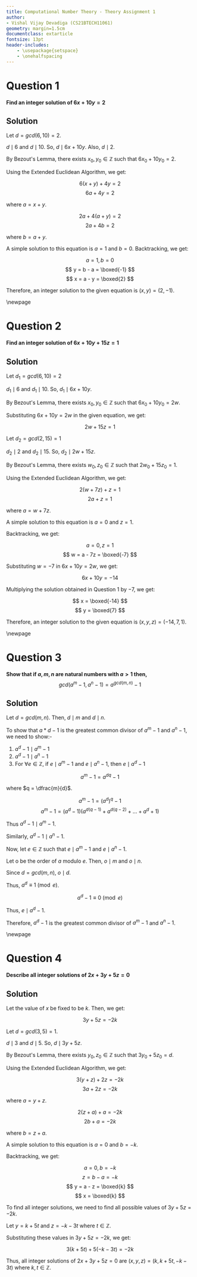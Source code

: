 ```yaml
---
title: Computational Number Theory - Theory Assignment 1
author: 
- Vishal Vijay Devadiga (CS21BTECH11061)
geometry: margin=1.5cm
documentclass: extarticle
fontsize: 13pt
header-includes:
    - \usepackage{setspace}
    - \onehalfspacing
---
```


# Question 1

**Find an integer solution of $6x + 10y = 2$**

## Solution

Let $d = gcd(6, 10) = 2$. 

$d \mid 6$ and $d \mid 10$. So, $d \mid 6x + 10y$. Also, $d \mid 2$.

By Bezout's Lemma, there exists $x_0, y_0 \in \mathbb{Z}$ such that $6x_0 + 10y_0 = 2$.

Using the Extended Euclidean Algorithm, we get:

$$ 6(x + y) + 4y = 2 $$
$$ 6a + 4y = 2 $$

where $a = x + y$.

$$ 2a + 4(a + y) = 2 $$
$$ 2a + 4b = 2 $$

where $b = a + y$.

A simple solution to this equation is $a = 1$ and $b = 0$.
Backtracking, we get:

$$ a = 1, b = 0 $$
$$ y = b - a = \boxed{-1} $$
$$ x = a - y = \boxed{2} $$

Therefore, an integer solution to the given equation is $(x, y) = (2, -1)$.

\newpage

# Question 2

**Find an integer solution of $6x + 10y + 15z = 1$**

## Solution

Let $d_1 = gcd(6, 10) = 2$

$d_1 \mid 6$ and $d_1 \mid 10$. So, $d_1 \mid 6x + 10y$.

By Bezout's Lemma, there exists $x_0, y_0 \in \mathbb{Z}$ such that $6x_0 + 10y_0 = 2w$.

Substituting $6x + 10y = 2w$ in the given equation, we get: 

$$ 2w + 15z = 1 $$

Let $d_2 = gcd(2, 15) = 1$

$d_2 \mid 2$ and $d_2 \mid 15$. So, $d_2 \mid 2w + 15z$.

By Bezout's Lemma, there exists $w_0, z_0 \in \mathbb{Z}$ such that $2w_0 + 15z_0 = 1$.

Using the Extended Euclidean Algorithm, we get:

$$ 2(w + 7z) + z = 1 $$
$$ 2a + z = 1 $$

where $a = w + 7z$.

A simple solution to this equation is $a = 0$ and $z = 1$.

Backtracking, we get:

$$ a = 0, z = 1 $$
$$ w = a - 7z = \boxed{-7} $$

Substituting $w = -7$ in $6x + 10y = 2w$, we get:

$$ 6x + 10y = -14 $$

Multiplying the solution obtained in Question 1 by $-7$, we get:

$$ x = \boxed{-14} $$
$$ y = \boxed{7} $$

Therefore, an integer solution to the given equation is $(x, y, z) = (-14, 7, 1)$.

\newpage

# Question 3

**Show that if $a,m,n$ are natural numbers with $a > 1$ then,** 
$$ gcd(a^m - 1, a^n - 1) = a^{gcd(m,n)} - 1 $$

## Solution

Let $d = gcd(m, n)$. Then, $d \mid m$ and $d \mid n$.

To show that $a*d - 1$ is the greatest common divisor of $a^m - 1$ and $a^n - 1$,
we need to show:-

1) $a^d - 1 \mid a^m - 1$
2) $a^d - 1 \mid a^n - 1$
3) For $\forall e \in \mathbb{Z}$, if $e \mid a^m - 1$ and $e \mid a^n - 1$, then $e \mid a^d - 1$

$$ a^m - 1 = a^{dq} - 1 $$

where $q = \dfrac{m}{d}$.

$$ a^m - 1 = (a^d)^q - 1 $$
$$ a^m - 1 = (a^d - 1)(a^{d(q-1)} + a^{d(q-2)} + \dots + a^d + 1) $$

Thus $a^d - 1 \mid a^m - 1$.

Similarly, $a^d - 1 \mid a^n - 1$.

Now, let $e \in \mathbb{Z}$ such that $e \mid a^m - 1$ and $e \mid a^n - 1$.

<!-- $$ a^m \equiv 1 \pmod{e} $$
$$ a^n \equiv 1 \pmod{e} $$

Thus, $a^m \equiv a^n \pmod{e}$.

 -->

Let o be the order of $a$ modulo $e$.
Then, $o \mid m$ and $o \mid n$.

Since $d = gcd(m, n)$, $o \mid d$.

Thus, $a^d \equiv 1 \pmod{e}$.

$$ a^d - 1 \equiv 0 \pmod{e} $$

Thus, $e \mid a^d - 1$.

Therefore, $a^d - 1$ is the greatest common divisor of $a^m - 1$ and $a^n - 1$.

\newpage

# Question 4

**Describe all integer solutions of $2x + 3y + 5z = 0$**

## Solution

Let the value of $x$ be fixed to be $k$. Then, we get:

$$ 3y + 5z = -2k $$

Let $d = gcd(3, 5) = 1$.

$d \mid 3$ and $d \mid 5$. So, $d \mid 3y + 5z$.

By Bezout's Lemma, there exists $y_0, z_0 \in \mathbb{Z}$ such that $3y_0 + 5z_0 = d$.

Using the Extended Euclidean Algorithm, we get:

$$ 3(y+z) + 2z = -2k $$
$$ 3a + 2z = -2k $$

where $a = y + z$.

$$ 2(z + a) + a = -2k $$
$$ 2b + a = -2k $$

where $b = z + a$.

A simple solution to this equation is $a = 0$ and $b = -k$.

Backtracking, we get:

$$ a = 0, b = -k $$
$$ z = b - a = -k $$
$$ y = a - z = \boxed{k} $$
$$ x = \boxed{k} $$

To find all integer solutions, we need to find all possible values of $3y + 5z = -2k$.

Let $y = k + 5t$ and $z = -k - 3t$ where $t \in \mathbb{Z}$.

Substituting these values in $3y + 5z = -2k$, we get:

$$ 3(k + 5t) + 5(-k - 3t) = -2k $$

Thus, all integer solutions of $2x + 3y + 5z = 0$ are $(x, y, z) = (k, k + 5t, -k - 3t)$ where $k, t \in \mathbb{Z}$.